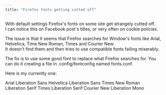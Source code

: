```yaml
---
title: "Firefox fonts getting cutted off"
---
```


With default settings Firefox's fonts on some site get strangely cutted off.  
I can notice this on Facebook post's titles, or very often on cookie policies.  

The issue is that it seems that Firefox searches for Window's fonts like Arial, Helvetica, Time New Roman, Times and Courier New.  
It doesn't find them and then tries to use compatible fonts failing miserably.  

The fix is to use some good font to replace what Firefox searches for.
You can do it creating a file in .config/fontconfig named fonts.conf.

Here is my currently one: 

<?xml version="1.0" encoding="UTF-8"?>
<!DOCTYPE fontconfig SYSTEM "fonts.dtd">
<fontconfig>
<match>
  <test name="family"><string>Arial</string></test>
    <edit name="family" mode="assign" binding="strong">
      <string>Liberation Sans</string>
    </edit>
  </match>
  <match>
    <test name="family"><string>Helvetica</string></test>
    <edit name="family" mode="assign" binding="strong">
      <string>Liberation Sans</string>
    </edit>
  </match>
    <match>
    <test name="family"><string>Times New Roman</string></test>
    <edit name="family" mode="assign" binding="strong">
      <string>Liberation Serif</string>
    </edit>
  </match>
  <match>
    <test name="family"><string>Times</string></test>
    <edit name="family" mode="assign" binding="strong">
      <string>Liberation Serif</string>
    </edit>
  </match>
  <match>
    <test name="family"><string>Courier New</string></test>
    <edit name="family" mode="assign" binding="strong">
      <string>Liberation Mono</string>
    </edit>
  </match>
</fontconfig>
